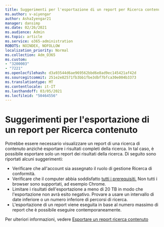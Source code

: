 ```yaml
---
title: Suggerimenti per l'esportazione di un report per Ricerca contenuto
ms.author: v-aiyengar
author: AshaIyengar21
manager: dansimp
ms.date: 02/26/2021
ms.audience: Admin
ms.topic: article
ms.service: o365-administration
ROBOTS: NOINDEX, NOFOLLOW
localization_priority: Normal
ms.collection: Adm_O365
ms.custom:
- "3200003"
- "7221"
ms.openlocfilehash: d3a93544d6ae969562bbd6e8ad9ec145421af42d
ms.sourcegitcommit: 251e2e82571fb3bb1fbe3dbf7bfca30e004b3373
ms.translationtype: MT
ms.contentlocale: it-IT
ms.lasthandoff: 03/05/2021
ms.locfileid: "50464556"
---
```

# <a name="tips-for-exporting-a-report-for-content-search"></a>Suggerimenti per l'esportazione di un report per Ricerca contenuto

Potrebbe essere necessario visualizzare un report di una ricerca di contenuto anziché esportare i risultati completi della ricerca. In tal caso, è possibile esportare solo un report dei risultati della ricerca. Di seguito sono riportati alcuni suggerimenti:

- Verificare che all'account sia assegnato il ruolo di gestione Ricerca di conformità.
- Verificare che il computer abbia soddisfatto [tutti i prerequisiti.](https://go.microsoft.com/fwlink/?linkid=2102407) Non tutti i browser sono supportati, ad esempio Chrome.
- Limitare i risultati dell'esportazione a meno di 20 TB in modo che l'esportazione non avrà esito negativo. Provare a usare un intervallo di date inferiore o un numero inferiore di percorsi di ricerca.
- L'esportazione di un report viene eseguita in base al numero massimo di report che è possibile eseguire contemporaneamente.

Per ulteriori informazioni, vedere [Esportare un report ricerca contenuto](https://go.microsoft.com/fwlink/?linkid=2102409)